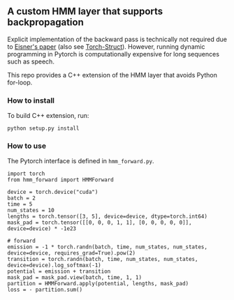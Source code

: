 ## A custom HMM layer that supports backpropagation

Explicit implementation of the backward pass is technically not required due to 
[Eisner's paper](https://aclanthology.org/W16-5901.pdf) (also see [Torch-Struct](https://github.com/harvardnlp/pytorch-struct)).
However, running dynamic programming in Pytorch is computationally expensive for long sequences such as speech.

This repo provides a C++ extension of the HMM layer that avoids Python for-loop.

### How to install
To build C++ extension, run:
```
python setup.py install
```

### How to use
The Pytorch interface is defined in `hmm_forward.py`.
```
import torch
from hmm_forward import HMMForward

device = torch.device("cuda")
batch = 2
time = 5
num_states = 10
lengths = torch.tensor([3, 5], device=device, dtype=torch.int64)
mask_pad = torch.tensor([[0, 0, 0, 1, 1], [0, 0, 0, 0, 0]], device=device) * -1e23

# forward
emission = -1 * torch.randn(batch, time, num_states, num_states, device=device, requires_grad=True).pow(2)
transition = torch.randn(batch, time, num_states, num_states, device=device).log_softmax(-1)
potential = emission + transition
mask_pad = mask_pad.view(batch, time, 1, 1)
partition = HMMForward.apply(potential, lengths, mask_pad)
loss = - partition.sum()
```
